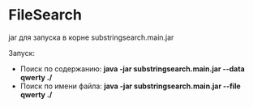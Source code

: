 # FileSearch
jar для запуска в корне substringsearch.main.jar

Запуск:
  * Поиск по содержанию: **java -jar substringsearch.main.jar --data qwerty ./**
  * Поиск по имени файла: **java -jar substringsearch.main.jar --file qwerty ./**
